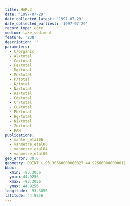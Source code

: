 ```yaml
---
title: HAR.3
date: '1997-07-29'
date_collected_latest: '1997-07-29'
date_collected_earliest: '1997-07-29'
record_type: core
medium: lake_sediment
feature: '238'
description: ''
parameters:
  - C/organic
  - Al/total
  - Ca/total
  - Fe/total
  - Mg/total
  - Mn/total
  - P/total
  - K/total
  - Na/total
  - As/total
  - Cd/total
  - Cr/total
  - Cu/total
  - Pb/total
  - Hg/total
  - Ni/total
  - Zn/total
  - PAH
publications:
  - mahler_etal06
  - vanmetre_etal06
  - vanmetre_etal04
  - vanmetre_etal00
geo_error: 30.0
geometry: POINT (-93.30560000000027 44.92560000000001)
bbox:
  xmin: -93.3056
  ymin: 44.9256
  xmax: -93.3056
  ymax: 44.9256
longitude: -93.3056
latitude: 44.9256
---
```

